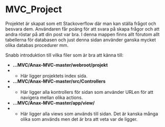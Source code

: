 # MVC_Project

Projektet är skapat som ett Stackoverflow där man kan ställa frågot och besvara dem. Användaren får poäng för att svara på skapa frågor och att andra röstar på att din post var bra.
I denna mappen finns allt förutom allt tabellerna för databasen och just denna sidan använder ganska mycket olika databas procedurer mm.

Snabb introduktion till vilka filer som är bra att känna till:
* **...MVC/Anax-MVC-master/webroot/projekt**
*    - Här ligger projektets index sida.
* **...MVC/Anax-MVC-master/src/Controllers**
*    - Här ligger alla kontrollers för sidan som använder URLen för att navigera mellan olika actions.   
* **...MVC/Anax-MVC-master/app/view/**
*    - Här ligger alla views som används till sidan. Det är kanska många olika som används men det är bra att veta var de  ligger.
